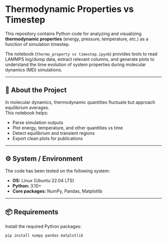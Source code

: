 # Thermodynamic Properties vs Timestep

This repository contains Python code for analyzing and visualizing **thermodynamic properties** (energy, pressure, temperature, etc.) as a function of simulation timestep.  

The notebook (`thermo_property vs timestep.ipynb`) provides tools to read LAMMPS log/dump data, extract relevant columns, and generate plots to understand the time evolution of system properties during molecular dynamics (MD) simulations.

---

## 📌 About the Project
In molecular dynamics, thermodynamic quantities fluctuate but approach equilibrium averages.  
This notebook helps:
- Parse simulation outputs
- Plot energy, temperature, and other quantities vs time
- Detect equilibrium and transient regions
- Export clean plots for publications

---

## ⚙️ System / Environment
The code has been tested on the following system:
- **OS:** Linux (Ubuntu 22.04 LTS)  
- **Python:** 3.10+  
- **Core packages:** NumPy, Pandas, Matplotlib  

---

## 📦 Requirements
Install the required Python packages:

```bash
pip install numpy pandas matplotlib
